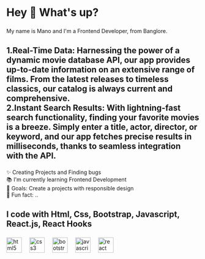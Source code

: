 <h1 align="left">Hey 👋 What's up?</h1>

###

<p align="left">My name is Mano and I'm a Frontend Developer, from Banglore.</p>

###

<h2 align="left">
  1.Real-Time Data: Harnessing the power of a dynamic movie database API, our app provides up-to-date information on an extensive range of films. From the latest releases to timeless classics, our catalog is always current and comprehensive.
<br>
2.Instant Search Results: With lightning-fast search functionality, finding your favorite movies is a breeze. Simply enter a title, actor, director, or keyword, and our app fetches precise results in milliseconds, thanks to seamless integration with the API.
</h2>

###

<p align="left">✨ Creating Projects and Finding bugs <br>📚 I'm currently learning Frontend Development <br>🎯 Goals: Create a projects with responsible design <br>🎲 Fun fact: ..</p>

###

<h2 align="left">I code with Html, Css, Bootstrap, Javascript, React.js, React Hooks</h2>

###

<div align="left">
  <img src="https://cdn.jsdelivr.net/gh/devicons/devicon/icons/html5/html5-original.svg" height="40" alt="html5 logo"  />
  <img width="12" />
  <img src="https://cdn.jsdelivr.net/gh/devicons/devicon/icons/css3/css3-original.svg" height="40" alt="css3 logo"  />
  <img width="12" />
  <img src="https://cdn.jsdelivr.net/gh/devicons/devicon/icons/bootstrap/bootstrap-original.svg" height="40" alt="bootstrap logo"  />
  <img width="12" />
  <img src="https://cdn.jsdelivr.net/gh/devicons/devicon/icons/javascript/javascript-original.svg" height="40" alt="javascript logo"  />
  <img width="12" />
  <img src="https://cdn.jsdelivr.net/gh/devicons/devicon/icons/react/react-original.svg" height="40" alt="react logo"  />
</div>

###
